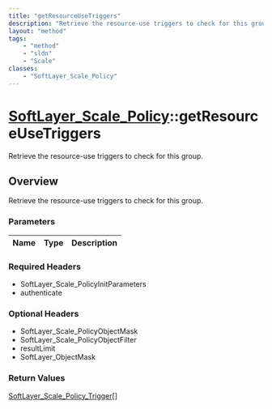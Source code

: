 ```yaml
---
title: "getResourceUseTriggers"
description: "Retrieve the resource-use triggers to check for this group."
layout: "method"
tags:
    - "method"
    - "sldn"
    - "Scale"
classes:
    - "SoftLayer_Scale_Policy"
---
```

# [SoftLayer_Scale_Policy](/reference/services/SoftLayer_Scale_Policy)::getResourceUseTriggers

Retrieve the resource-use triggers to check for this group.


## Overview 
Retrieve the resource-use triggers to check for this group.

### Parameters 
|Name | Type | Description |
| --- | --- | --- |


### Required Headers
* SoftLayer_Scale_PolicyInitParameters
* authenticate

### Optional Headers
* SoftLayer_Scale_PolicyObjectMask
* SoftLayer_Scale_PolicyObjectFilter
* resultLimit
* SoftLayer_ObjectMask

### Return Values
<a href='/reference/datatypes/SoftLayer_Scale_Policy_Trigger'>SoftLayer_Scale_Policy_Trigger[] </a>

